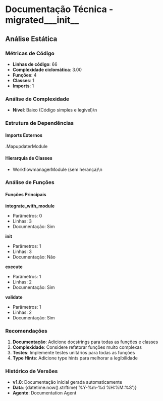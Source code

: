 # Documentação Técnica - migrated___init__

## Análise Estática

### Métricas de Código
- **Linhas de código**: 66
- **Complexidade ciclomática**: 3.00
- **Funções**: 4
- **Classes**: 1
- **Imports**: 1

### Análise de Complexidade
- **Nível**: Baixo (Código simples e legível)\n
### Estrutura de Dependências

#### Imports Externos
.MapupdaterModule

#### Hierarquia de Classes
- WorkflowmanagerModule (sem herança)\n
### Análise de Funções

#### Funções Principais
**integrate_with_module**
- Parâmetros: 0
- Linhas: 3
- Documentação: Sim

**__init__**
- Parâmetros: 1
- Linhas: 3
- Documentação: Não

**execute**
- Parâmetros: 1
- Linhas: 2
- Documentação: Sim

**validate**
- Parâmetros: 1
- Linhas: 2
- Documentação: Sim

### Recomendações

1. **Documentação**: Adicione docstrings para todas as funções e classes
2. **Complexidade**: Considere refatorar funções muito complexas
3. **Testes**: Implemente testes unitários para todas as funções
4. **Type Hints**: Adicione type hints para melhorar a legibilidade

### Histórico de Versões

- **v1.0**: Documentação inicial gerada automaticamente
- **Data**: {datetime.now().strftime('%Y-%m-%d %H:%M:%S')}
- **Agente**: Documentation Agent

